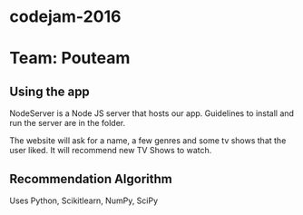 # codejam-2016
# Team: Pouteam


## Using the app
NodeServer is a Node JS server that hosts our app.
Guidelines to install and run the server are in the folder.

The website will ask for a name, a few genres and some tv shows that the user liked.
It will recommend new TV Shows to watch.


## Recommendation Algorithm

Uses Python, Scikitlearn, NumPy, SciPy
